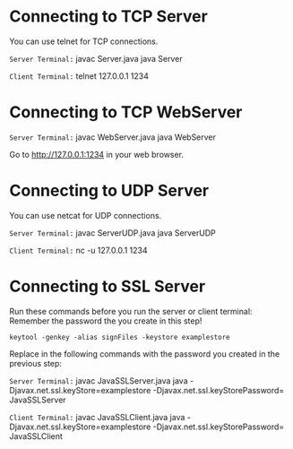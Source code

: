 # Connecting to TCP Server
You can use telnet for TCP connections.

`Server Terminal:`
    javac Server.java
    java Server

`Client Terminal:`
    telnet 127.0.0.1 1234

# Connecting to TCP WebServer
`Server Terminal:`
    javac WebServer.java
    java WebServer

Go to http://127.0.0.1:1234 in your web browser.

# Connecting to UDP Server
You can use netcat for UDP connections.

`Server Terminal:`
    javac ServerUDP.java
    java ServerUDP

`Client Terminal:`
    nc -u 127.0.0.1 1234

# Connecting to SSL Server
Run these commands before you run the server or client terminal:
Remember the password the you create in this step!

    keytool -genkey -alias signFiles -keystore examplestore

Replace <password> in the following commands with the password you created in the previous step:

`Server Terminal:`
    javac JavaSSLServer.java
    java -Djavax.net.ssl.keyStore=examplestore -Djavax.net.ssl.keyStorePassword=<password> JavaSSLServer

`Client Terminal:`
    javac JavaSSLClient.java
    java -Djavax.net.ssl.keyStore=examplestore -Djavax.net.ssl.keyStorePassword=<password> JavaSSLClient
